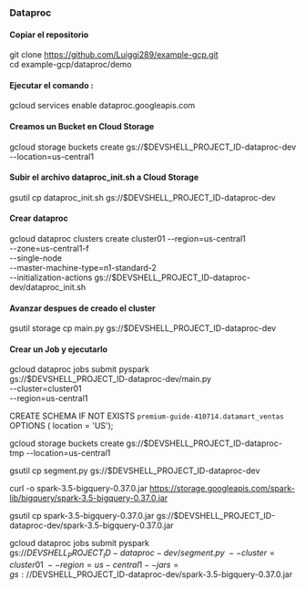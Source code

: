 
### Dataproc


#### Copiar el repositorio 
git clone https://github.com/Luiggi289/example-gcp.git  
cd example-gcp/dataproc/demo

#### Ejecutar el comando :

gcloud services enable dataproc.googleapis.com

#### Creamos un Bucket en Cloud Storage

gcloud storage buckets create gs://$DEVSHELL_PROJECT_ID-dataproc-dev --location=us-central1

#### Subir el archivo dataproc_init.sh a Cloud Storage

gsutil cp dataproc_init.sh gs://$DEVSHELL_PROJECT_ID-dataproc-dev


#### Crear dataproc 
gcloud dataproc clusters create cluster01 --region=us-central1 \
--zone=us-central1-f \
--single-node \
--master-machine-type=n1-standard-2 \
--initialization-actions gs://$DEVSHELL_PROJECT_ID-dataproc-dev/dataproc_init.sh





#### Avanzar despues de creado el cluster

gsutil storage cp main.py gs://$DEVSHELL_PROJECT_ID-dataproc-dev

#### Crear un Job y ejecutarlo

gcloud dataproc jobs submit pyspark \
gs://$DEVSHELL_PROJECT_ID-dataproc-dev/main.py \
--cluster=cluster01 \
--region=us-central1 





CREATE SCHEMA IF NOT EXISTS `premium-guide-410714.datamart_ventas` 
  OPTIONS (    location = 'US'); 


    
gcloud storage buckets create gs://$DEVSHELL_PROJECT_ID-dataproc-tmp --location=us-central1


gsutil cp segment.py gs://$DEVSHELL_PROJECT_ID-dataproc-dev


curl -o spark-3.5-bigquery-0.37.0.jar https://storage.googleapis.com/spark-lib/bigquery/spark-3.5-bigquery-0.37.0.jar

gsutil cp spark-3.5-bigquery-0.37.0.jar gs://$DEVSHELL_PROJECT_ID-dataproc-dev/spark-3.5-bigquery-0.37.0.jar


gcloud dataproc jobs submit pyspark \
gs://$DEVSHELL_PROJECT_ID-dataproc-dev/segment.py \
--cluster=cluster01 \
--region=us-central1 
--jars=gs://$DEVSHELL_PROJECT_ID-dataproc-dev/spark-3.5-bigquery-0.37.0.jar